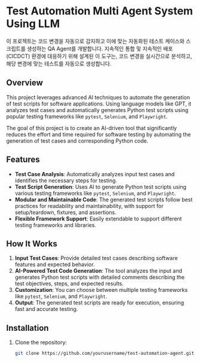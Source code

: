 # Test Automation Multi Agent System Using LLM
이 프로젝트는 코드 변경을 자동으로 감지하고 이에 맞는 자동화된 테스트 케이스와 스크립트를 생성하는 QA Agent를 개발합니다. 지속적인 통합 및 지속적인 배포 (CICDCT) 환경에 대응하기 위해 설계된 이 도구는, 코드 변경을 실시간으로 분석하고, 해당 변경에 맞는 테스트를 자동으로 생성합니다.
## Overview
This project leverages advanced AI techniques to automate the generation of test scripts for software applications. Using language models like GPT, it analyzes test cases and automatically generates Python test scripts using popular testing frameworks like `pytest`, `Selenium`, and `Playwright`.

The goal of this project is to create an AI-driven tool that significantly reduces the effort and time required for software testing by automating the generation of test cases and corresponding Python code.

## Features
- **Test Case Analysis**: Automatically analyzes input test cases and identifies the necessary steps for testing.
- **Test Script Generation**: Uses AI to generate Python test scripts using various testing frameworks like `pytest`, `Selenium`, and `Playwright`.
- **Modular and Maintainable Code**: The generated test scripts follow best practices for readability and maintainability, with support for setup/teardown, fixtures, and assertions.
- **Flexible Framework Support**: Easily extendable to support different testing frameworks and libraries.

## How It Works
1. **Input Test Cases**: Provide detailed test cases describing software features and expected behavior.
2. **AI-Powered Test Code Generation**: The tool analyzes the input and generates Python test scripts with detailed comments describing the test objectives, steps, and expected results.
3. **Customization**: You can choose between multiple testing frameworks like `pytest`, `Selenium`, and `Playwright`.
4. **Output**: The generated test scripts are ready for execution, ensuring fast and accurate testing.

## Installation

1. Clone the repository:
   ```bash
   git clone https://github.com/yourusername/test-automation-agent.git
